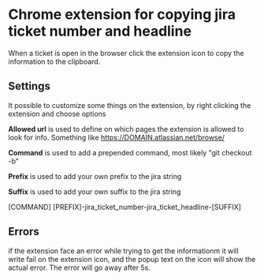 # Chrome extension for copying jira ticket number and headline
When a ticket is open in the browser click the extension icon to copy the information to the clipboard.

## Settings
It possible to customize some things on the extension, by right clicking the extension and choose options

**Allowed url** is used to define on which pages the extension is allowed to look for info. Something like https://DOMAIN.atlassian.net/browse/

**Command** is used to add a prepended command, most likely "git checkout -b"

**Prefix** is used to add your own prefix to the jira string 

**Suffix** is used to add your own suffix to the jira string


[COMMAND] [PREFIX]-jira_ticket_number-jira_ticket_headline-[SUFFIX]

## Errors
if the extension face an error while trying to get the informationm it will write fail on the extension icon, and the popup text on the icon will show the actual error.
The error will go away after 5s.
